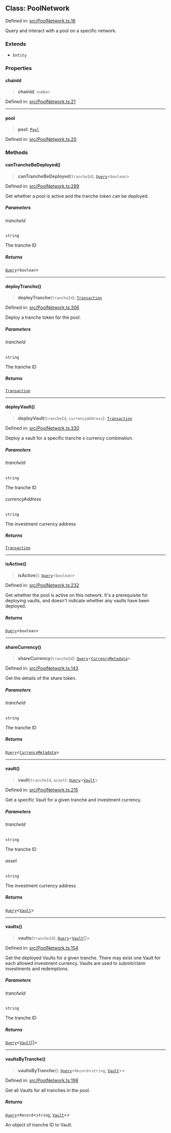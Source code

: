 
## Class: PoolNetwork

Defined in: [src/PoolNetwork.ts:16](https://github.com/centrifuge/sdk/blob/212732e73f25bd4510d6678f3b949dc7a9984e80/src/PoolNetwork.ts#L16)

Query and interact with a pool on a specific network.

### Extends

- `Entity`

### Properties

#### chainId

> **chainId**: `number`

Defined in: [src/PoolNetwork.ts:21](https://github.com/centrifuge/sdk/blob/212732e73f25bd4510d6678f3b949dc7a9984e80/src/PoolNetwork.ts#L21)

***

#### pool

> **pool**: [`Pool`](#class-pool)

Defined in: [src/PoolNetwork.ts:20](https://github.com/centrifuge/sdk/blob/212732e73f25bd4510d6678f3b949dc7a9984e80/src/PoolNetwork.ts#L20)

### Methods

#### canTrancheBeDeployed()

> **canTrancheBeDeployed**(`trancheId`): [`Query`](#type-query)\<`boolean`\>

Defined in: [src/PoolNetwork.ts:269](https://github.com/centrifuge/sdk/blob/212732e73f25bd4510d6678f3b949dc7a9984e80/src/PoolNetwork.ts#L269)

Get whether a pool is active and the tranche token can be deployed.

##### Parameters

###### trancheId

`string`

The tranche ID

##### Returns

[`Query`](#type-query)\<`boolean`\>

***

#### deployTranche()

> **deployTranche**(`trancheId`): [`Transaction`](#type-transaction)

Defined in: [src/PoolNetwork.ts:306](https://github.com/centrifuge/sdk/blob/212732e73f25bd4510d6678f3b949dc7a9984e80/src/PoolNetwork.ts#L306)

Deploy a tranche token for the pool.

##### Parameters

###### trancheId

`string`

The tranche ID

##### Returns

[`Transaction`](#type-transaction)

***

#### deployVault()

> **deployVault**(`trancheId`, `currencyAddress`): [`Transaction`](#type-transaction)

Defined in: [src/PoolNetwork.ts:330](https://github.com/centrifuge/sdk/blob/212732e73f25bd4510d6678f3b949dc7a9984e80/src/PoolNetwork.ts#L330)

Deploy a vault for a specific tranche x currency combination.

##### Parameters

###### trancheId

`string`

The tranche ID

###### currencyAddress

`string`

The investment currency address

##### Returns

[`Transaction`](#type-transaction)

***

#### isActive()

> **isActive**(): [`Query`](#type-query)\<`boolean`\>

Defined in: [src/PoolNetwork.ts:232](https://github.com/centrifuge/sdk/blob/212732e73f25bd4510d6678f3b949dc7a9984e80/src/PoolNetwork.ts#L232)

Get whether the pool is active on this network. It's a prerequisite for deploying vaults,
and doesn't indicate whether any vaults have been deployed.

##### Returns

[`Query`](#type-query)\<`boolean`\>

***

#### shareCurrency()

> **shareCurrency**(`trancheId`): [`Query`](#type-query)\<[`CurrencyMetadata`](#type-currencymetadata)\>

Defined in: [src/PoolNetwork.ts:143](https://github.com/centrifuge/sdk/blob/212732e73f25bd4510d6678f3b949dc7a9984e80/src/PoolNetwork.ts#L143)

Get the details of the share token.

##### Parameters

###### trancheId

`string`

The tranche ID

##### Returns

[`Query`](#type-query)\<[`CurrencyMetadata`](#type-currencymetadata)\>

***

#### vault()

> **vault**(`trancheId`, `asset`): [`Query`](#type-query)\<[`Vault`](#class-vault)\>

Defined in: [src/PoolNetwork.ts:215](https://github.com/centrifuge/sdk/blob/212732e73f25bd4510d6678f3b949dc7a9984e80/src/PoolNetwork.ts#L215)

Get a specific Vault for a given tranche and investment currency.

##### Parameters

###### trancheId

`string`

The tranche ID

###### asset

`string`

The investment currency address

##### Returns

[`Query`](#type-query)\<[`Vault`](#class-vault)\>

***

#### vaults()

> **vaults**(`trancheId`): [`Query`](#type-query)\<[`Vault`](#class-vault)[]\>

Defined in: [src/PoolNetwork.ts:154](https://github.com/centrifuge/sdk/blob/212732e73f25bd4510d6678f3b949dc7a9984e80/src/PoolNetwork.ts#L154)

Get the deployed Vaults for a given tranche. There may exist one Vault for each allowed investment currency.
Vaults are used to submit/claim investments and redemptions.

##### Parameters

###### trancheId

`string`

The tranche ID

##### Returns

[`Query`](#type-query)\<[`Vault`](#class-vault)[]\>

***

#### vaultsByTranche()

> **vaultsByTranche**(): [`Query`](#type-query)\<`Record`\<`string`, [`Vault`](#class-vault)\>\>

Defined in: [src/PoolNetwork.ts:198](https://github.com/centrifuge/sdk/blob/212732e73f25bd4510d6678f3b949dc7a9984e80/src/PoolNetwork.ts#L198)

Get all Vaults for all tranches in the pool.

##### Returns

[`Query`](#type-query)\<`Record`\<`string`, [`Vault`](#class-vault)\>\>

An object of tranche ID to Vault.
